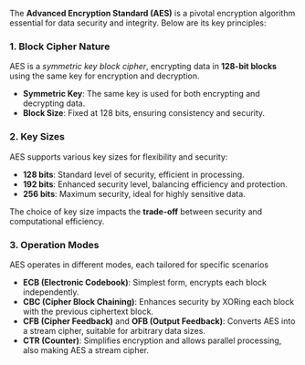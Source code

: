 The **Advanced Encryption Standard (AES)** is a pivotal encryption algorithm essential for data security and integrity. Below are its key principles:

### 1. Block Cipher Nature

AES is a _symmetric key block cipher_, encrypting data in **128-bit blocks** using the same key for encryption and decryption.

- **Symmetric Key**: The same key is used for both encrypting and decrypting data.
- **Block Size**: Fixed at 128 bits, ensuring consistency and security.

### 2. Key Sizes

AES supports various key sizes for flexibility and security:
- **128 bits**: Standard level of security, efficient in processing.
- **192 bits**: Enhanced security level, balancing efficiency and protection.
- **256 bits**: Maximum security, ideal for highly sensitive data.

The choice of key size impacts the **trade-off** between security and computational efficiency.

### 3. Operation Modes

AES operates in different modes, each tailored for specific scenarios
- **ECB (Electronic Codebook)**: Simplest form, encrypts each block independently.
- **CBC (Cipher Block Chaining)**: Enhances security by XORing each block with the previous ciphertext block.
- **CFB (Cipher Feedback)** and **OFB (Output Feedback)**: Converts AES into a stream cipher, suitable for arbitrary data sizes.
- **CTR (Counter)**: Simplifies encryption and allows parallel processing, also making AES a stream cipher.
